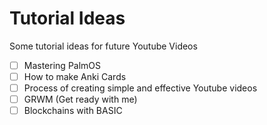 # Tutorial Ideas

Some tutorial ideas for future Youtube Videos

- [ ] Mastering PalmOS
- [ ] How to make Anki Cards
- [ ] Process of creating simple and effective Youtube videos
- [ ] GRWM (Get ready with me) 
- [ ] Blockchains with BASIC
